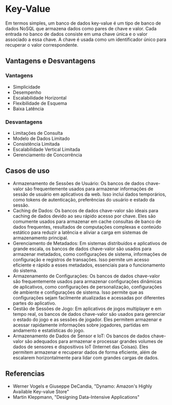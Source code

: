 # Key-Value

Em termos simples, um banco de dados key-value é um tipo de banco de dados NoSQL que armazena dados como pares de chave e valor. Cada entrada no banco de dados consiste em uma chave única e o valor associado a essa chave. A chave é usada como um identificador único para recuperar o valor correspondente.

## Vantagens e Desvantagens

### Vantagens
- Simplicidade
- Desempenho
- Escalabilidade Horizontal
- Flexibilidade de Esquema
- Baixa Latência

### Desvantagens
- Limitações de Consulta
- Modelo de Dados Limitado
- Consistência Limitada
- Escalabilidade Vertical Limitada
- Gerenciamento de Concorrência

## Casos de uso
- Armazenamento de Sessões de Usuário: Os bancos de dados chave-valor são frequentemente usados para armazenar informações de sessão de usuário em aplicativos da web. Isso inclui dados temporários, como tokens de autenticação, preferências do usuário e estado da sessão.
- Caching de Dados: Os bancos de dados chave-valor são ideais para caching de dados devido ao seu rápido acesso por chave. Eles são comumente usados para armazenar em cache consultas de banco de dados frequentes, resultados de computações complexas e conteúdo estático para reduzir a latência e aliviar a carga em sistemas de armazenamento principal.
- Gerenciamento de Metadados: Em sistemas distribuídos e aplicativos de grande escala, os bancos de dados chave-valor são usados para armazenar metadados, como configurações de sistema, informações de configuração e registros de transações. Isso permite um acesso eficiente e rápido a esses metadados, essenciais para o funcionamento do sistema.
- Armazenamento de Configurações: Os bancos de dados chave-valor são frequentemente usados para armazenar configurações dinâmicas de aplicativos, como configurações de personalização, configurações de ambiente e configurações de sistema. Isso permite que as configurações sejam facilmente atualizadas e acessadas por diferentes partes do aplicativo.
- Gestão de Sessões de Jogo: Em aplicativos de jogos multiplayer e em tempo real, os bancos de dados chave-valor são usados para gerenciar o estado do jogo e as sessões de jogador. Eles permitem armazenar e acessar rapidamente informações sobre jogadores, partidas em andamento e estatísticas do jogo.
- Armazenamento de Dados de Sensor e IoT: Os bancos de dados chave-valor são adequados para armazenar e processar grandes volumes de dados de sensores e dispositivos IoT (Internet das Coisas). Eles permitem armazenar e recuperar dados de forma eficiente, além de escalarem horizontalmente para lidar com grandes cargas de dados.

## Referencias
- Werner Vogels e Giuseppe DeCandia, "Dynamo: Amazon's Highly Available Key-value Store"
- Martin Kleppmann, "Designing Data-Intensive Applications"